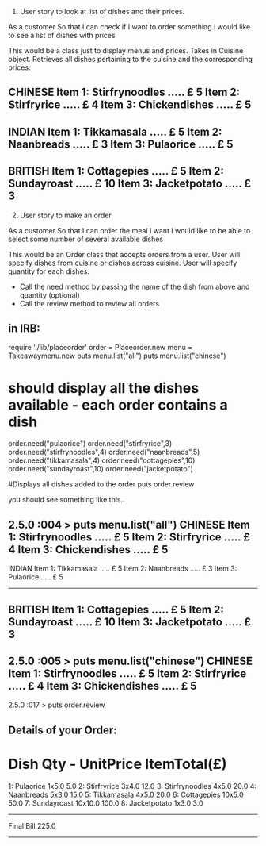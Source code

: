 1. User story to look at list of dishes and their prices.

As a customer
So that I can check if I want to order something
I would like to see a list of dishes with prices

This would be a class just to display menus and prices. Takes in Cuisine object.
Retrieves all dishes pertaining to the cuisine and the corresponding prices.

CHINESE
Item 1: Stirfrynoodles  ..... £ 5
Item 2: Stirfryrice     ..... £ 4
Item 3: Chickendishes   ..... £ 5
--------------------------------------------------
INDIAN
Item 1: Tikkamasala     ..... £ 5
Item 2: Naanbreads      ..... £ 3
Item 3: Pulaorice       ..... £ 5
--------------------------------------------------

BRITISH
Item 1: Cottagepies     ..... £ 5
Item 2: Sundayroast     ..... £ 10
Item 3: Jacketpotato    ..... £ 3
--------------------------------------------------

 2. User story to make an order

 As a customer
So that I can order the meal I want
I would like to be able to select some number of several available dishes

This would be an Order class that accepts orders from a user. User will specify
dishes from cuisine or dishes across cuisine. User will specify quantity for each dishes.

- Call the need method by passing the name of the dish from above and quantity (optional)
- Call the review method to review all orders

in IRB:
-------
require './lib/placeorder'
order = Placeorder.new
menu = Takeawaymenu.new
puts menu.list("all")
puts menu.list("chinese")
# should display all the dishes available - each order contains a dish
order.need("pulaorice")
order.need("stirfryrice",3)
order.need("stirfrynoodles",4)
order.need("naanbreads",5)
order.need("tikkamasala",4)
order.need("cottagepies",10)
order.need("sundayroast",10)
order.need("jacketpotato")

#Displays all dishes added to the order
puts order.review

you should see something like this..

2.5.0 :004 > puts menu.list("all")
CHINESE
Item 1: Stirfrynoodles  ..... £ 5
Item 2: Stirfryrice     ..... £ 4
Item 3: Chickendishes   ..... £ 5
--------------------------------------------------
INDIAN
Item 1: Tikkamasala     ..... £ 5
Item 2: Naanbreads      ..... £ 3
Item 3: Pulaorice       ..... £ 5

--------------------------------------------------
BRITISH
Item 1: Cottagepies     ..... £ 5
Item 2: Sundayroast     ..... £ 10
Item 3: Jacketpotato    ..... £ 3
--------------------------------------------------

2.5.0 :005 > puts menu.list("chinese")
CHINESE
Item 1: Stirfrynoodles  ..... £ 5
Item 2: Stirfryrice     ..... £ 4
Item 3: Chickendishes   ..... £ 5
--------------------------------------------------

2.5.0 :017 > puts order.review

Details of your Order:
----------------------
#               Dish            Qty - UnitPrice         ItemTotal(£)
1:              Pulaorice               1x5.0           5.0
2:              Stirfryrice             3x4.0           12.0
3:              Stirfrynoodles          4x5.0           20.0
4:              Naanbreads              5x3.0           15.0
5:              Tikkamasala             4x5.0           20.0
6:              Cottagepies             10x5.0          50.0
7:              Sundayroast             10x10.0         100.0
8:              Jacketpotato            1x3.0           3.0
----------      ------------            -----           -----
Final Bill                                              225.0
----------      ------------            -----           -----
